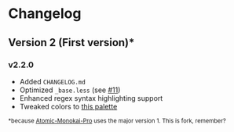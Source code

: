 # Changelog

## Version 2 (First version)*

### v2.2.0

 - Added `CHANGELOG.md`
 - Optimized `_base.less` (see [#11](https://github.com/ThatXliner/fall-syntax/pull/11))
 - Enhanced regex syntax highlighting support
 - Tweaked colors to [this palette](https://coolors.co/c65882-ff7092-f99270-ffb77a-f9c19a-8dcd84-64aa77-d6abee-1e1c21)

<sub>*because <a href="https://github.com/tterb/Atomic-Monokai-Pro-syntax">Atomic-Monokai-Pro</a> uses the major version 1. This is fork, remember?</sub>
